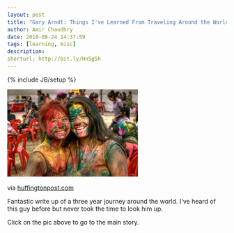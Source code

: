 ```yaml
---
layout: post
title: "Gary Arndt: Things I've Learned From Traveling Around the World for Three Years"
author: Amir Chaudhry
date: 2010-08-24 14:37:59
tags: [learning, misc]
description:
shorturl; http://bit.ly/Hn5g5h
---
```

{% include JB/setup %}

[![Gary Arndt - Traveling](/images/learned-from-traveling.jpeg)](http://www.huffingtonpost.com/gary-arndt/20-thing-ive-learned-from_b_673264.html)

via [huffingtonpost.com](http://www.huffingtonpost.com/gary-arndt/20-thing-ive-learned-from_b_673264.html)

Fantastic write up of a three year journey around the world. I've heard
of this guy before but never took the time to look him up.

Click on the pic above to go to the main story.
